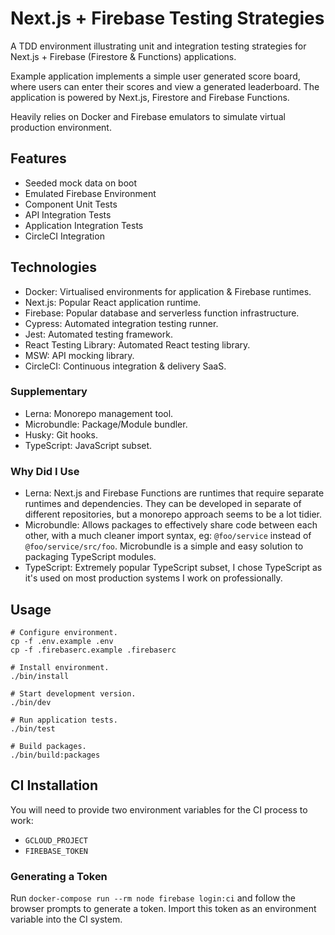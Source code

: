 # Next.js + Firebase Testing Strategies

A TDD environment illustrating unit and integration testing strategies for Next.js + Firebase (Firestore & Functions) applications.

Example application implements a simple user generated score board, where users
can enter their scores and view a generated leaderboard. The application is powered by Next.js, Firestore and Firebase Functions.

Heavily relies on Docker and Firebase emulators to simulate virtual production environment.

## Features

- Seeded mock data on boot
- Emulated Firebase Environment
- Component Unit Tests
- API Integration Tests
- Application Integration Tests
- CircleCI Integration

## Technologies

- Docker: Virtualised environments for application & Firebase runtimes.
- Next.js: Popular React application runtime.
- Firebase: Popular database and serverless function infrastructure.
- Cypress: Automated integration testing runner.
- Jest: Automated testing framework.
- React Testing Library: Automated React testing library.
- MSW: API mocking library.
- CircleCI: Continuous integration & delivery SaaS.

### Supplementary

- Lerna: Monorepo management tool.
- Microbundle: Package/Module bundler.
- Husky: Git hooks.
- TypeScript: JavaScript subset.

### Why Did I Use

- Lerna: Next.js and Firebase Functions are runtimes that require separate runtimes and dependencies. They can be developed in separate of different repositories, but a monorepo approach seems to be a lot tidier.
- Microbundle: Allows packages to effectively share code between each other, with a much cleaner import syntax, eg: `@foo/service` instead of `@foo/service/src/foo`. Microbundle is a simple and easy solution to packaging TypeScript modules.
- TypeScript: Extremely popular TypeScript subset, I chose TypeScript as it's used on most production systems I work on professionally.

## Usage

```
# Configure environment.
cp -f .env.example .env
cp -f .firebaserc.example .firebaserc

# Install environment.
./bin/install

# Start development version.
./bin/dev

# Run application tests.
./bin/test

# Build packages.
./bin/build:packages
```

## CI Installation

You will need to provide two environment variables for the CI process to work:

- `GCLOUD_PROJECT`
- `FIREBASE_TOKEN`

### Generating a Token

Run `docker-compose run --rm node firebase login:ci` and follow the browser prompts to generate a token. Import this token as an environment variable into the CI system.
